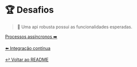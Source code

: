 # 🏆 Desafios

> 🐂 Uma api robusta possui as funcionalidades esperadas.

[Processos assíncronos ➡️](assincrono.md)

[⬅️ Integração contínua](continua.md)

[↩️ Voltar ao README ](README.md)